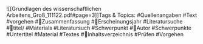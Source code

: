 
![[Grundlagen des wissenschaftlichen Arbeitens_Groß_111122.pdf#page=3]]Tags & Topics:
   #Quellenangaben
   #Text
   #vorgehen
   #Zusammenfassung
   #Erscheinungsjahr
   #Literatursuche
   #titel/
   #Materials
   #Literatursuch
   #Schwerpunkt
   #Autor
   #Schwerpunkte
   #Untertitel
   #Material
   #Textes
   #Inhaltsverzeichnis
   #Prüfen
   #Vorgehen